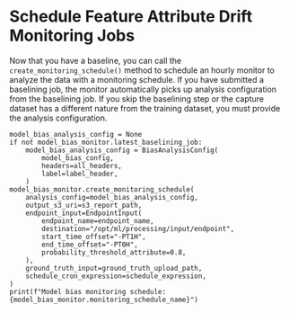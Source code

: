 # Schedule Feature Attribute Drift Monitoring Jobs<a name="clarify-model-monitor-bias-drift-schedule"></a>

Now that you have a baseline, you can call the `create_monitoring_schedule()` method to schedule an hourly monitor to analyze the data with a monitoring schedule\. If you have submitted a baselining job, the monitor automatically picks up analysis configuration from the baselining job\. If you skip the baselining step or the capture dataset has a different nature from the training dataset, you must provide the analysis configuration\.

```
model_bias_analysis_config = None
if not model_bias_monitor.latest_baselining_job:
    model_bias_analysis_config = BiasAnalysisConfig(
        model_bias_config,
        headers=all_headers,
        label=label_header,
    )
model_bias_monitor.create_monitoring_schedule(
    analysis_config=model_bias_analysis_config,
    output_s3_uri=s3_report_path,
    endpoint_input=EndpointInput(
        endpoint_name=endpoint_name,
        destination="/opt/ml/processing/input/endpoint",
        start_time_offset="-PT1H",
        end_time_offset="-PT0H",
        probability_threshold_attribute=0.8,
    ),
    ground_truth_input=ground_truth_upload_path,
    schedule_cron_expression=schedule_expression,
)
print(f"Model bias monitoring schedule: {model_bias_monitor.monitoring_schedule_name}")
```